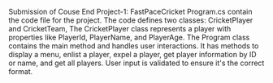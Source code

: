 Submission of Couse End Project-1: FastPaceCricket
Program.cs contain the code file for the project. The code defines two classes: CricketPlayer and CricketTeam, The CricketPlayer class represents a player with properties like PlayerId, PlayerName, and PlayerAge. The Program class contains the main method and handles user interactions. It has methods to display a menu, enlist a player, expel a player, get player information by ID or name, and get all players. User input is validated to ensure it's the correct format.
